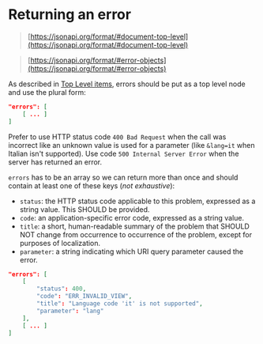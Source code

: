 # Returning an error 

> [https://jsonapi.org/format/#document-top-level](https://jsonapi.org/format/#document-top-level)

> [https://jsonapi.org/format/#error-objects](https://jsonapi.org/format/#error-objects)

As described in [Top Level items](https://jsonapi.org/format/#document-top-level), errors should be put as a top level node and use the plural form:

```json
"errors": [
    [ ... ]
]
```

Prefer to use HTTP status code `400 Bad Request` when the call was incorrect like an unknown value is used for a parameter (like `&lang=it` when Italian isn't supported). Use code `500 Internal Server Error` when the server has returned an error.

`errors` has to be an array so we can return more than once and should contain at least one of these keys (*not exhaustive*):

* `status`: the HTTP status code applicable to this problem, expressed as a string value. This SHOULD be provided.
* `code`: an application-specific error code, expressed as a string value.
* `title`: a short, human-readable summary of the problem that SHOULD NOT change from occurrence to occurrence of the problem, except for purposes of localization.
* `parameter`: a string indicating which URI query parameter caused the error.

```json
"errors": [
    [ 
        "status": 400,
        "code": "ERR_INVALID_VIEW",
        "title": "Language code 'it' is not supported",
        "parameter": "lang"
    ],
    [ ... ]
]
```
